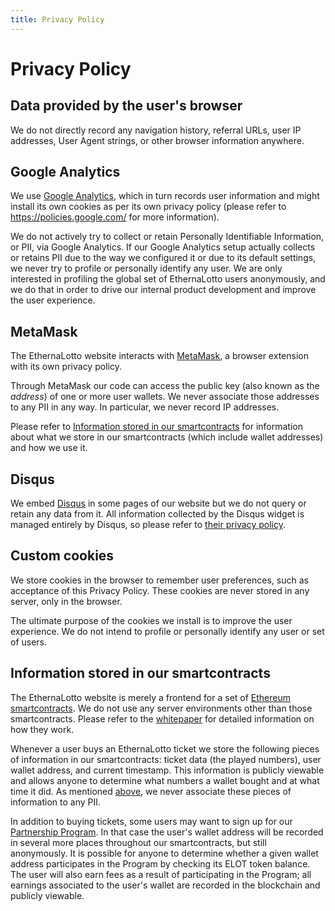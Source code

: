 ```yaml
---
title: Privacy Policy
---
```


# Privacy Policy

## Data provided by the user's browser

We do not directly record any navigation history, referral URLs, user IP addresses, User Agent
strings, or other browser information anywhere.

## Google Analytics

We use [Google Analytics][google-analytics], which in turn records user information and might
install its own cookies as per its own privacy policy (please refer to https://policies.google.com/
for more information).

We do not actively try to collect or retain Personally Identifiable Information, or PII, via Google
Analytics. If our Google Analytics setup actually collects or retains PII due to the way we
configured it or due to its default settings, we never try to profile or personally identify any
user. We are only interested in profiling the global set of EthernaLotto users anonymously, and we
do that in order to drive our internal product development and improve the user experience.

## MetaMask

The EthernaLotto website interacts with [MetaMask][metamask], a browser extension with its own
privacy policy.

Through MetaMask our code can access the public key (also known as the _address_) of one or more
user wallets. We never associate those addresses to any PII in any way. In particular, we never
record IP addresses.

Please refer to
[Information stored in our smartcontracts](#information-stored-in-our-smartcontracts) for
information about what we store in our smartcontracts (which include wallet addresses) and how we
use it.

## Disqus

We embed [Disqus][disqus] in some pages of our website but we do not query or retain any data from
it. All information collected by the Disqus widget is managed entirely by Disqus, so please refer to
[their privacy policy][disqus-privacy-policy].

## Custom cookies

We store cookies in the browser to remember user preferences, such as acceptance of this Privacy
Policy. These cookies are never stored in any server, only in the browser.

The ultimate purpose of the cookies we install is to improve the user experience. We do not intend
to profile or personally identify any user or set of users.

## Information stored in our smartcontracts

The EthernaLotto website is merely a frontend for a set of
[Ethereum smartcontracts][smartcontracts]. We do not use any server environments other than those
smartcontracts. Please refer to the [whitepaper][whitepaper] for detailed information on how they
work.

Whenever a user buys an EthernaLotto ticket we store the following pieces of information in our
smartcontracts: ticket data (the played numbers), user wallet address, and current timestamp. This
information is publicly viewable and allows anyone to determine what numbers a wallet bought and at
what time it did. As mentioned [above](#metamask), we never associate these pieces of information to
any PII.

In addition to buying tickets, some users may want to sign up for our
[Partnership Program][partners]. In that case the user's wallet address will be recorded in several
more places throughout our smartcontracts, but still anonymously. It is possible for anyone to
determine whether a given wallet address participates in the Program by checking its ELOT token
balance. The user will also earn fees as a result of participating in the Program; all earnings
associated to the user's wallet are recorded in the blockchain and publicly viewable.

[disqus]: https://disqus.com/
[disqus-privacy-policy]: https://help.disqus.com/en/articles/1717103-disqus-privacy-policy
[google-analytics]: https://analytics.google.com/
[metamask]: https://metamask.io/
[partners]: /partners
[smartcontracts]: https://ethereum.org/en/smart-contracts/
[whitepaper]: /whitepaper
